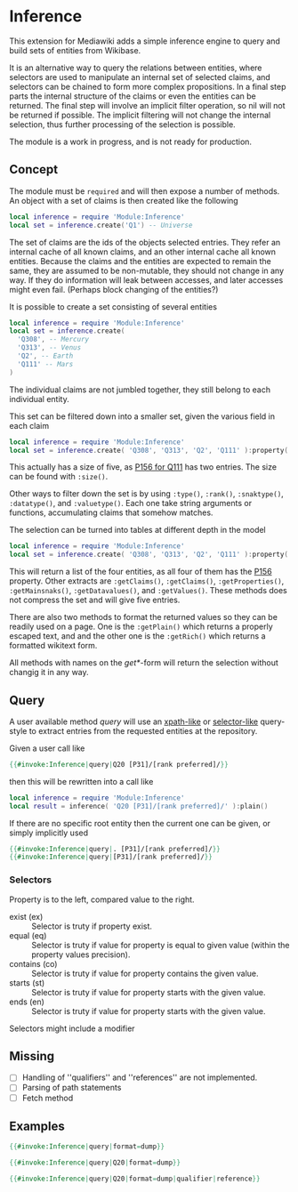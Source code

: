 # Inference

This extension for Mediawiki adds a simple inference engine to query and build sets of entities from Wikibase.

It is an alternative way to query the relations between entities, where selectors are used to manipulate an internal set of selected claims, and selectors can be chained to form more complex propositions. In a final step parts the internal structure of the claims or even the entities can be returned. The final step will involve an implicit filter operation, so nil will not be returned if possible. The implicit filtering will not change the internal selection, thus further processing of the selection is possible.

The module is a work in progress, and is not ready for production.

## Concept

The module must be `required` and will then expose a number of methods. An object with a set of claims is then created like the following

```lua
local inference = require 'Module:Inference'
local set = inference.create('Q1') -- Universe
```

The set of claims are the ids of the objects selected entries. They refer an internal cache of all known claims, and an other internal cache all known entities. Because the claims and the entities are expected to remain the same, they are assumed to be non-mutable, they should not change in any way. If they do information will leak between accesses, and later accesses might even fail. (Perhaps block changing of the entities?)

It is possible to create a set consisting of several entities

```lua
local inference = require 'Module:Inference'
local set = inference.create(
  'Q308', -- Mercury
  'Q313', -- Venus
  'Q2', -- Earth
  'Q111' -- Mars
)
```

The individual claims are not jumbled together, they still belong to each individual entity.

This set can be filtered down into a smaller set, given the various field in each claim

```lua
local inference = require 'Module:Inference'
local set = inference.create( 'Q308', 'Q313', 'Q2', 'Q111' ):property( 'P156' )
```

This actually has a size of five, as [P156 for Q111](https://www.wikidata.org/wiki/Q156#P156) has two entries. The size can be found with `:size()`.

Other ways to filter down the set is by using `:type()`, `:rank()`, `:snaktype()`, `:datatype()`, and `:valuetype()`. Each one take string arguments or functions, accumulating claims that somehow matches.

The selection can be turned into tables at different depth in the model

```lua
local inference = require 'Module:Inference'
local set = inference.create( 'Q308', 'Q313', 'Q2', 'Q111' ):property( 'P156' ):getEntities()
```

This will return a list of the four entities, as all four of them has the [P156](https://www.wikidata.org/wiki/Property:P156) property. Other extracts are `:getClaims()`, `:getClaims()`, `:getProperties()`, `:getMainsnaks()`, `:getDatavalues()`, and `:getValues()`. These methods does not compress the set and will give five entries.

There are also two methods to format the returned values so they can be readily used on a page. One is the `:getPlain()` which returns a properly escaped text, and and the other one is the `:getRich()` which returns a formatted wikitext form.

All methods with names on the _get*_-form will return the selection without changig it in any way.

## Query

A user available method _query_ will use an [xpath-like](https://en.wikipedia.org/wiki/XQuery#XPath) or [selector-like](https://en.wikipedia.org/wiki/Cascading_Style_Sheets#Selector) query-style to extract entries from the requested entities at the repository.

Given a user call like

```mediawiki
{{#invoke:Inference|query|Q20 [P31]/[rank preferred]/}}
```

then this will be rewritten into a call like

```lua
local inference = require 'Module:Inference'
local result = inference( 'Q20 [P31]/[rank preferred]/' ):plain()
```

If there are no specific root entity then the current one can be given, or simply implicitly used

```mediawiki
{{#invoke:Inference|query|. [P31]/[rank preferred]/}}
{{#invoke:Inference|query|[P31]/[rank preferred]/}}
```

### Selectors

Property is to the left, compared value to the right.

<dl>
  <dt> exist (ex) </dt><dd> Selector is truty if property exist. </dd>
  <dt> equal (eq) </dt><dd> Selector is truty if value for property is equal to given value (within the property values precision). </dd>
  <dt> contains (co) </dt><dd> Selector is truty if value for property contains the given value. </dd>
  <dt> starts (st) </dt><dd> Selector is truty if value for property starts with the given value. </dd>
  <dt> ends (en) </dt><dd> Selector is truty if value for property starts with the given value. </dd>
</dl>

Selectors might include a modifier

## Missing

- [ ] Handling of ''qualifiers'' and ''references'' are not implemented.
- [ ] Parsing of path statements
- [ ] Fetch method

## Examples

```mediawiki
{{#invoke:Inference|query|format=dump}}
```

```mediawiki
{{#invoke:Inference|query|Q20|format=dump}}
```

```mediawiki
{{#invoke:Inference|query|Q20|format=dump|qualifier|reference}}
```
